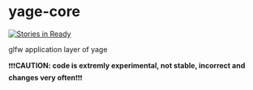 yage-core
=========
[![Stories in Ready](https://badge.waffle.io/maxdaten/yage.png?label=ready&title=Ready)](http://waffle.io/maxdaten/yage)

glfw application layer of yage

:exclamation::exclamation::exclamation:**CAUTION: code is extremly experimental, not stable, incorrect and changes very often**:exclamation::exclamation::exclamation:
